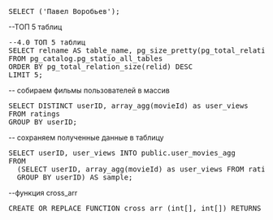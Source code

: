 <pre>
SELECT ('Павел Воробьев');
</pre>

--ТОП 5 таблиц
<pre>
--4.0 ТОП 5 таблиц
SELECT relname AS table_name, pg_size_pretty(pg_total_relation_size(relid)) AS table_size
FROM pg_catalog.pg_statio_all_tables
ORDER BY pg_total_relation_size(relid) DESC
LIMIT 5;
</pre>

-- собираем фильмы пользователей в массив
<pre>
SELECT DISTINCT userID, array_agg(movieId) as user_views 
FROM ratings
GROUP BY userID;
</pre>
-- сохраняем полученные данные в таблицу 
<pre>
SELECT userID, user_views INTO public.user_movies_agg 
FROM
  (SELECT userID, array_agg(movieId) as user_views FROM ratings
  GROUP BY userID) AS sample;
</pre>

--функция cross_arr
<pre>
CREATE OR REPLACE FUNCTION cross_arr (int[], int[]) RETURNS int[] language sql as $FUNCTION$ select array(select unnest($1) intersect select unnest($2)); $FUNCTION$;
</pre>
